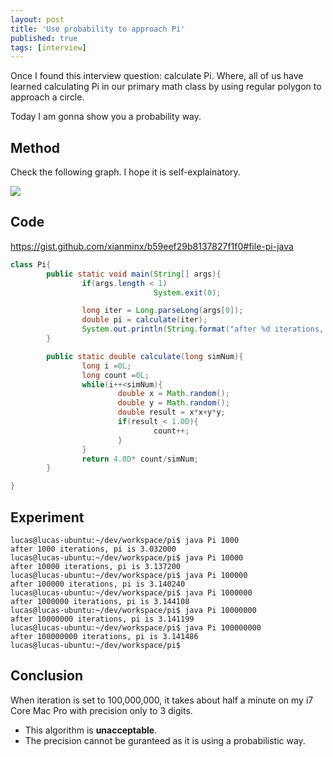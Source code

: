 ```yaml
---
layout: post
title: 'Use probability to approach Pi'
published: true
tags: [interview]
---
```


Once I found this interview question: calculate Pi.
Where, all of us have learned calculating Pi in our primary math class by using regular polygon to approach a circle.

Today I am gonna show you a probability way.

## Method

Check the following graph. I hope it is self-explainatory.

<img src="https://docs.google.com/drawings/d/1m0kMxt0QRv5hsOLwGUqvUM0TbllT6sZcIfPpFEQpsso/pub?w=480&amp;h=360">

## Code

https://gist.github.com/xianminx/b59eef29b8137827f1f0#file-pi-java

```java
class Pi{
        public static void main(String[] args){
                if(args.length < 1)
                                System.exit(0);

                long iter = Long.parseLong(args[0]);
                double pi = calculate(iter);
                System.out.println(String.format("after %d iterations, pi is %f", iter, pi ));
        }

        public static double calculate(long simNum){
                long i =0L;
                long count =0L;
                while(i++<simNum){
                        double x = Math.random();
                        double y = Math.random();
                        double result = x*x+y*y;
                        if(result < 1.0D){
                                count++;
                        }
                }
                return 4.0D* count/simNum;
        }

}

```

## Experiment

```
lucas@lucas-ubuntu:~/dev/workspace/pi$ java Pi 1000
after 1000 iterations, pi is 3.032000
lucas@lucas-ubuntu:~/dev/workspace/pi$ java Pi 10000
after 10000 iterations, pi is 3.137200
lucas@lucas-ubuntu:~/dev/workspace/pi$ java Pi 100000
after 100000 iterations, pi is 3.140240
lucas@lucas-ubuntu:~/dev/workspace/pi$ java Pi 1000000
after 1000000 iterations, pi is 3.144108
lucas@lucas-ubuntu:~/dev/workspace/pi$ java Pi 10000000
after 10000000 iterations, pi is 3.141199
lucas@lucas-ubuntu:~/dev/workspace/pi$ java Pi 100000000
after 100000000 iterations, pi is 3.141486
lucas@lucas-ubuntu:~/dev/workspace/pi$
```

## Conclusion

When iteration is set to 100,000,000, it takes about half a minute on my i7 Core Mac Pro with precision only to 3 digits.

- This algorithm is **unacceptable**.
- The precision cannot be guranteed as it is using a probabilistic way.
